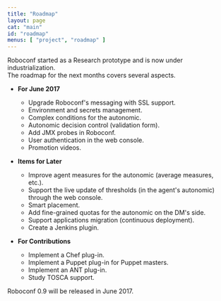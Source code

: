 ```yaml
---
title: "Roadmap"
layout: page
cat: "main"
id: "roadmap"
menus: [ "project", "roadmap" ]
---
```


Roboconf started as a Research prototype and is now under industrialization.  
The roadmap for the next months covers several aspects.

<!-- 
	 &nbsp; <span class="glyphicon glyphicon-ok"></span>
	 &nbsp; <span class="glyphicon glyphicon-time"></span>
-->


* **For June 2017**

	* Upgrade Roboconf's messaging with SSL support.
	* Environment and secrets management.   &nbsp; <span class="glyphicon glyphicon-time"></span>
	* Complex conditions for the autonomic.
	* Autonomic decision control (validation form).
	* Add JMX probes in Roboconf.   &nbsp; <span class="glyphicon glyphicon-time"></span>
	* User authentication in the web console.   &nbsp; <span class="glyphicon glyphicon-ok"></span>
	* Promotion videos.


* **Items for Later**

	* Improve agent measures for the autonomic (average measures, etc.).
	* Support the live update of thresholds (in the agent's autonomic) through the web console.
	* Smart placement.
	* Add fine-grained quotas for the autonomic on the DM's side.
	* Support applications migration (continuous deployment).
	* Create a Jenkins plugin.


* **For Contributions**

	* Implement a Chef plug-in.
	* Implement a Puppet plug-in for Puppet masters.
	* Implement an ANT plug-in.
	* Study TOSCA support.


Roboconf 0.9 will be released in June 2017.
